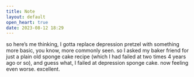 ```yaml
---
title: Note
layout: default
open_heart: true
date: 2023-08-12 18:29
---
```


so here’s me thinking, I gotta replace depression pretzel with something more basic, you know, more commonly seen. so I asked my baker friend for just a plain old sponge cake recipe (which I had failed at two times 4 years ago or so), and guess what, I failed at depression sponge cake. now feeling even worse. excellent.
